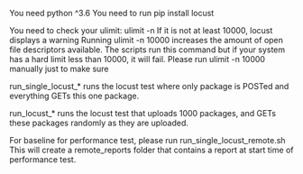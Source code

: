 You need python ^3.6
You need to run pip install locust

You need to check your ulimit: ulimit -n
If it is not at least 10000, locust displays a warning
Running ulimit -n 10000 increases the amount of open file descriptors available. The scripts run this command but if your system has a hard limit less than 10000, it will fail. Please run ulimit -n 10000 manually just to make sure

run_single_locust_* runs the locust test where only package is POSTed and everything GETs this one package.

run_locust_* runs the locust test that uploads 1000 packages, and GETs these packages randomly as they are uploaded. 


For baseline for performance test, please run run_single_locust_remote.sh
This will create a remote_reports folder that contains a report at start time of performance test.

